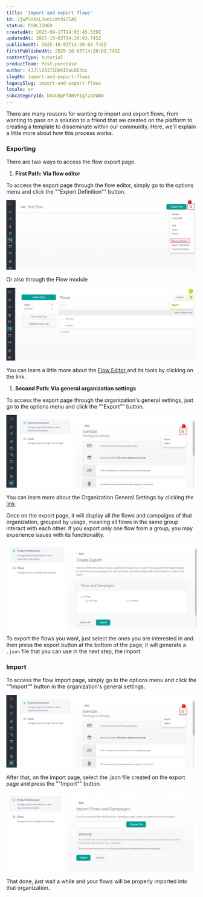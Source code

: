 ```yaml
---
title: 'Import and export flows'
id: 2jwPSnXsL3wniLWt9i7IA5
status: PUBLISHED
createdAt: 2025-09-17T14:03:45.539Z
updatedAt: 2025-10-03T14:20:03.745Z
publishedAt: 2025-10-03T14:20:03.745Z
firstPublishedAt: 2025-10-03T14:20:03.745Z
contentType: tutorial
productTeam: Post-purchase
author: 4JJllZ4I71DHhIOaLOE3nz
slugEN: import-and-export-flows
legacySlug: import-and-export-flows
locale: en
subcategoryId: hXGU8pFfABVFIg724zWBN
---
```


There are many reasons for wanting to import and export flows, from wanting to pass on a solution to a friend that we created on the platform to creating a template to disseminate within our community. Here, we'll explain a little more about how this process works.

### **Exporting**

There are two ways to access the flow export page.
  1. **First Path: Via flow editor**

To access the export page through the flow editor, simply go to the options menu and click the ""Export Definition"" button.

![](https://raw.githubusercontent.com/vtexdocs/help-center-content/refs/heads/main/docs/en/tutorials/weni-by-vtex/flows/import-and-export-flows_1.png)

Or also through the Flow module

![](https://raw.githubusercontent.com/vtexdocs/help-center-content/refs/heads/main/docs/en/tutorials/weni-by-vtex/flows/import-and-export-flows_2.png)

You can learn a little more about the [Flow Editor ](/l/en/flows-category/flow-editor-tools)and its tools by clicking on the link.

  1. **Second Path: Via general organization settings**

To access the export page through the organization's general settings, just go to the options menu and click the ""Export"" button.

![](https://raw.githubusercontent.com/vtexdocs/help-center-content/refs/heads/main/docs/en/tutorials/weni-by-vtex/flows/import-and-export-flows_3.png)

You can learn more about the Organization General Settings by clicking the [link](/l/en/generalsettings/general-organization-s-settings).

Once on the export page, it will display all the flows and campaigns of that organization, grouped by usage, meaning all flows in the same group interact with each other.
If you export only one flow from a group, you may experience issues with its functionality.

![](https://raw.githubusercontent.com/vtexdocs/help-center-content/refs/heads/main/docs/en/tutorials/weni-by-vtex/flows/import-and-export-flows_4.png)

To export the flows you want, just select the ones you are interested in and then press the export button at the bottom of the page, it will generate a `.json` file that you can use in the next step, the import.

### Import

To access the flow import page, simply go to the options menu and click the ""Import"" button in the organization's general settings.

![](https://raw.githubusercontent.com/vtexdocs/help-center-content/refs/heads/main/docs/en/tutorials/weni-by-vtex/flows/import-and-export-flows_5.png)

After that, on the import page, select the .json file created on the export page and press the ""Import"" button.

![](https://raw.githubusercontent.com/vtexdocs/help-center-content/refs/heads/main/docs/en/tutorials/weni-by-vtex/flows/import-and-export-flows_6.png)

That done, just wait a while and your flows will be properly imported into that organization.
